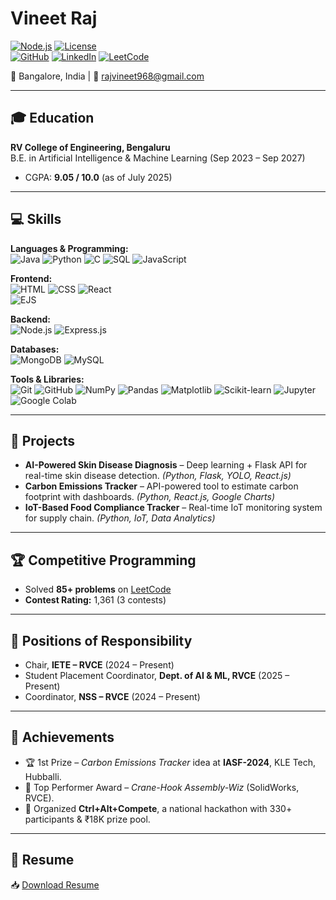 # Vineet Raj

[![Node.js](https://img.shields.io/badge/Node.js-22.14.0-green)](https://nodejs.org/) 
[![License](https://img.shields.io/badge/License-ISC-blue)](https://opensource.org/licenses/ISC)  
[![GitHub](https://img.shields.io/badge/GitHub-rajvineet968-black?logo=github)](https://github.com/rajvineet968)
[![LinkedIn](https://img.shields.io/badge/LinkedIn-Vineet%20Raj-blue?logo=linkedin)](https://linkedin.com/in/vineet-raj-589b11298)
[![LeetCode](https://img.shields.io/badge/LeetCode-rajvineet968-orange?logo=leetcode)](https://leetcode.com/u/rajvineet968/)  

📍 Bangalore, India | 📧 [rajvineet968@gmail.com](mailto:rajvineet968@gmail.com)  

---

## 🎓 Education
**RV College of Engineering, Bengaluru**  
B.E. in Artificial Intelligence & Machine Learning (Sep 2023 – Sep 2027)  
- CGPA: **9.05 / 10.0** (as of July 2025)  

---

## 💻 Skills

**Languages & Programming:**  
![Java](https://img.shields.io/badge/Java-orange?logo=java&logoColor=white) 
![Python](https://img.shields.io/badge/Python-blue?logo=python&logoColor=white) 
![C](https://img.shields.io/badge/C-lightgrey?logo=c&logoColor=white) 
![SQL](https://img.shields.io/badge/SQL-336791?logo=mysql&logoColor=white) 
![JavaScript](https://img.shields.io/badge/JavaScript-yellow?logo=javascript&logoColor=black)  

**Frontend:**  
![HTML](https://img.shields.io/badge/HTML5-orange?logo=html5&logoColor=white) 
![CSS](https://img.shields.io/badge/CSS3-blue?logo=css3&logoColor=white) 
![React](https://img.shields.io/badge/React-61DAFB?logo=react&logoColor=black)  
![EJS](https://img.shields.io/badge/EJS-red?logo=ejs&logoColor=white)  

**Backend:**  
![Node.js](https://img.shields.io/badge/Node.js-339933?logo=node.js&logoColor=white) 
![Express.js](https://img.shields.io/badge/Express.js-black?logo=express&logoColor=white)  

**Databases:**  
![MongoDB](https://img.shields.io/badge/MongoDB-47A248?logo=mongodb&logoColor=white) 
![MySQL](https://img.shields.io/badge/MySQL-005C84?logo=mysql&logoColor=white)  

**Tools & Libraries:**  
![Git](https://img.shields.io/badge/Git-F05032?logo=git&logoColor=white) 
![GitHub](https://img.shields.io/badge/GitHub-black?logo=github&logoColor=white) 
![NumPy](https://img.shields.io/badge/NumPy-013243?logo=numpy&logoColor=white) 
![Pandas](https://img.shields.io/badge/Pandas-150458?logo=pandas&logoColor=white) 
![Matplotlib](https://img.shields.io/badge/Matplotlib-013243?logo=python&logoColor=white) 
![Scikit-learn](https://img.shields.io/badge/Scikit--learn-F7931E?logo=scikit-learn&logoColor=white) 
![Jupyter](https://img.shields.io/badge/Jupyter-F37626?logo=jupyter&logoColor=white) 
![Google Colab](https://img.shields.io/badge/Google%20Colab-F9AB00?logo=googlecolab&logoColor=black)  

---

## 🚀 Projects
- **AI-Powered Skin Disease Diagnosis** – Deep learning + Flask API for real-time skin disease detection. *(Python, Flask, YOLO, React.js)*  
- **Carbon Emissions Tracker** – API-powered tool to estimate carbon footprint with dashboards. *(Python, React.js, Google Charts)*  
- **IoT-Based Food Compliance Tracker** – Real-time IoT monitoring system for supply chain. *(Python, IoT, Data Analytics)*  

---

## 🏆 Competitive Programming
- Solved **85+ problems** on [LeetCode](https://leetcode.com/u/rajvineet968/)  
- **Contest Rating:** 1,361 (3 contests)  

---

## 🎯 Positions of Responsibility
- Chair, **IETE – RVCE** (2024 – Present)  
- Student Placement Coordinator, **Dept. of AI & ML, RVCE** (2025 – Present)  
- Coordinator, **NSS – RVCE** (2024 – Present)  

---

## 🥇 Achievements
- 🏆 1st Prize – *Carbon Emissions Tracker* idea at **IASF-2024**, KLE Tech, Hubballi.  
- 🥈 Top Performer Award – *Crane-Hook Assembly-Wiz* (SolidWorks, RVCE).  
- 🎤 Organized **Ctrl+Alt+Compete**, a national hackathon with 330+ participants & ₹18K prize pool.  

---

## 📄 Resume
📥 [Download Resume](./VINEET_RESUME_1.pdf)  
